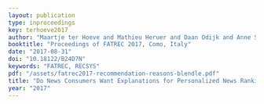 ```yaml
---
layout: publication
type: inproceedings
key: terhoeve2017
author: "Maartje ter Hoeve and Mathieu Heruer and Daan Odijk and Anne Schuth and Martijn Spitters and Ron Mulder and Nick van der Wildt and Maarten de Rijke"
booktitle: "Proceedings of FATREC 2017, Como, Italy"
date: "2017-08-31"
doi: "10.18122/B24D7N"
keywords: "FATREC, RECSYS"
pdf: "/assets/fatrec2017-recommendation-reasons-blendle.pdf"
title: "Do News Consumers Want Explanations for Personalized News Rankings?"
year: "2017"
---
```

